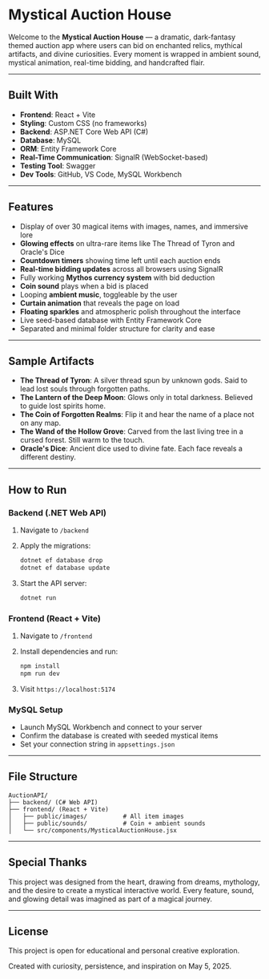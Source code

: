 # Mystical Auction House

Welcome to the **Mystical Auction House** — a dramatic, dark-fantasy themed auction app where users can bid on enchanted relics, mythical artifacts, and divine curiosities. Every moment is wrapped in ambient sound, mystical animation, real-time bidding, and handcrafted flair.

---

## Built With

* **Frontend**: React + Vite
* **Styling**: Custom CSS (no frameworks)
* **Backend**: ASP.NET Core Web API (C#)
* **Database**: MySQL
* **ORM**: Entity Framework Core
* **Real-Time Communication**: SignalR (WebSocket-based)
* **Testing Tool**: Swagger
* **Dev Tools**: GitHub, VS Code, MySQL Workbench

---

## Features

* Display of over 30 magical items with images, names, and immersive lore
* **Glowing effects** on ultra-rare items like The Thread of Tyron and Oracle's Dice
* **Countdown timers** showing time left until each auction ends
* **Real-time bidding updates** across all browsers using SignalR
* Fully working **Mythos currency system** with bid deduction
* **Coin sound** plays when a bid is placed
* Looping **ambient music**, toggleable by the user
* **Curtain animation** that reveals the page on load
* **Floating sparkles** and atmospheric polish throughout the interface
* Live seed-based database with Entity Framework Core
* Separated and minimal folder structure for clarity and ease

---

## Sample Artifacts

* **The Thread of Tyron**: A silver thread spun by unknown gods. Said to lead lost souls through forgotten paths.
* **The Lantern of the Deep Moon**: Glows only in total darkness. Believed to guide lost spirits home.
* **The Coin of Forgotten Realms**: Flip it and hear the name of a place not on any map.
* **The Wand of the Hollow Grove**: Carved from the last living tree in a cursed forest. Still warm to the touch.
* **Oracle's Dice**: Ancient dice used to divine fate. Each face reveals a different destiny.

---

## How to Run

### Backend (.NET Web API)

1. Navigate to `/backend`
2. Apply the migrations:

   ```bash
   dotnet ef database drop
   dotnet ef database update
   ```
3. Start the API server:

   ```bash
   dotnet run
   ```

### Frontend (React + Vite)

1. Navigate to `/frontend`
2. Install dependencies and run:

   ```bash
   npm install
   npm run dev
   ```
3. Visit `https://localhost:5174`

### MySQL Setup

* Launch MySQL Workbench and connect to your server
* Confirm the database is created with seeded mystical items
* Set your connection string in `appsettings.json`

---

## File Structure

```
AuctionAPI/
├── backend/ (C# Web API)
├── frontend/ (React + Vite)
│   ├── public/images/          # All item images
│   ├── public/sounds/          # Coin + ambient sounds
│   └── src/components/MysticalAuctionHouse.jsx
```

---



## Special Thanks

This project was designed from the heart, drawing from dreams, mythology, and the desire to create a mystical interactive world. Every feature, sound, and glowing detail was imagined as part of a magical journey.

---

## License

This project is open for educational and personal creative exploration.

Created with curiosity, persistence, and inspiration on May 5, 2025.
